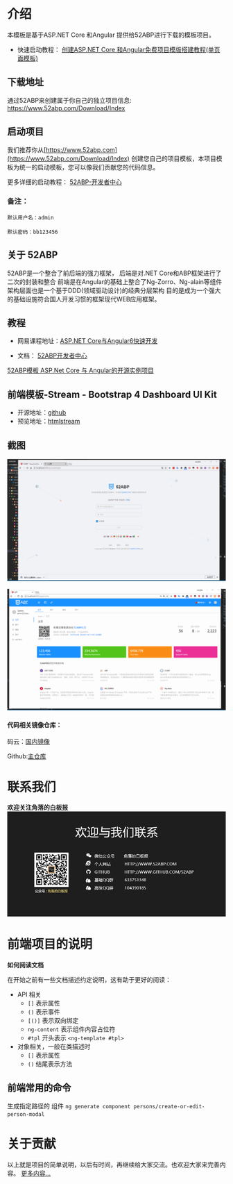 # 介绍

本模板是基于ASP.NET Core 和Angular 提供给52ABP进行下载的模板项目。

- 快速启动教程： [创建ASP.NET Core 和Angular免费项目模版搭建教程(单页面模板)](https://www.52abp.com/BlogDetails/1)


## 下载地址

通过52ABP来创建属于你自己的独立项目信息: https://www.52abp.com/Download/Index





## 启动项目

我们推荐你从[https://www.52abp.com](https://www.52abp.com/Download/Index) 创建您自己的项目模板，本项目模板为统一的启动模板，您可以像我们贡献您的代码信息。

更多详细的启动教程：
[52ABP-开发者中心](https://www.52abp.com/Wiki/52abp/master/docs/Introduction)

### 备注：
```
默认用户名：admin

默认密码：bb123456
```

## 关于 52ABP 

52ABP是一个整合了前后端的强力框架，
后端是对.NET Core和ABP框架进行了二次的封装和整合
前端是在Angular的基础上整合了Ng-Zorro、Ng-alain等组件
架构层面也是一个基于DDD(领域驱动设计)的经典分层架构 目的是成为一个强大的基础设施符合国人开发习惯的框架现代WEB应用框架。




## 教程
 
- 网易课程地址：[ASP.NET Core与Angular6快速开发](https://study.163.com/provider/400000000309007/index.htm?share=2&shareId=400000000309007)
 
- 文档： [52ABP开发者中心](https://www.52abp.com/Wiki/52abp/latest/Getting-Started)


[52ABP模板 ASP.Net Core 与 Angular的开源实例项目
](https://www.cnblogs.com/wer-ltm/p/9358478.html)

## 前端模板-Stream - Bootstrap 4 Dashboard UI Kit

* 开源地址：[github](https://github.com/htmlstreamofficial/stream-dashboard-ui-kit)
* 预览地址：[htmlstream](https://htmlstream.com/preview/stream-dashboard-ui-kit/index.html)

## 截图




 ![Jiaoluodebaibanbao Wechat](docs/demo-1.gif)

 ![Jiaoluodebaibanbao Wechat](docs/demo-2.gif)
 



#### 代码相关镜像仓库：

码云：[国内镜像](https://gitee.com/yoyocms/LTMCompanyNameFree.YoyoCmsTemplate)

Github:[主仓库](https://github.com/52ABP/LTMCompanyNameFree.YoyoCmsTemplate) 
# 联系我们


**欢迎关注角落的白板报**
 ![Jiaoluodebaibanbao Wechat](docs/jiaoluodebaibanbao_wechat.png)

 


# 前端项目的说明

**如何阅读文档**

在开始之前有一些文档描述约定说明，这有助于更好的阅读：

- API 相关
  - `[]` 表示属性
  - `()` 表示事件
  - `[()]` 表示双向绑定
  - `ng-content` 表示组件内容占位符
  - `#tpl` 开头表示 `<ng-template #tpl>`
- 对象相关，一般在类描述时
  - `[]` 表示属性
  - `()` 结尾表示方法
## 前端常用的命令

生成指定路径的 组件
`
  ng generate component persons/create-or-edit-person-modal
`
# 关于贡献

以上就是项目的简单说明，以后有时间，再继续给大家交流。也欢迎大家来完善内容。
[更多内容...](https://github.com/52ABP/Documents/blob/master/52ABP%E5%BC%80%E5%8F%91%E4%BA%BA%E5%91%98%E4%B8%AD%E5%BF%83/52ABP%E5%9B%A2%E9%98%9F%E6%AC%A2%E8%BF%8E%E6%82%A8%E7%9A%84%E5%88%B0%E6%9D%A5.md)
